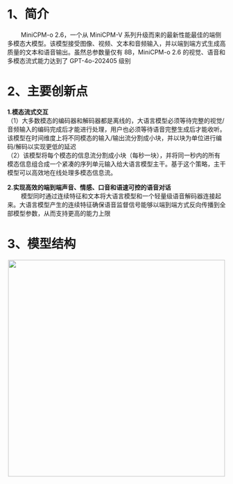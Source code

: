 # 1、简介
&nbsp;&nbsp;&nbsp;&nbsp;&nbsp;&nbsp;&nbsp;&nbsp;MiniCPM-o 2.6，一个从 MiniCPM-V 系列升级而来的最新性能最佳的端侧多模态大模型。该模型接受图像、视频、文本和音频输入，并以端到端方式生成高质量的文本和语音输出。虽然总参数量仅有 8B，MiniCPM-o 2.6 的视觉、语音和多模态流式能力达到了 GPT-4o-202405 级别

# 2、主要创新点
**1.模态流式交互**  
（1）大多数模态的编码器和解码器都是离线的，大语言模型必须等待完整的视觉/音频输入的编码完成后才能进行处理，用户也必须等待语音完整生成后才能收听。该模型在时间维度上将不同模态的输入/输出流分割成小块，并以块为单位进行编码/解码以实现更低的延迟  
（2）该模型将每个模态的信息流分割成小块（每秒一块），并将同一秒内的所有模态信息组合成一个紧凑的序列单元输入给大语言模型主干。基于这个策略，主干模型可以高效地在线处理多模态信息流。  

**2.实现高效的端到端声音、情感、口音和语速可控的语音对话**  
&nbsp;&nbsp;&nbsp;&nbsp;&nbsp;&nbsp;&nbsp;&nbsp;模型同时通过连续特征和文本将大语言模型和一个轻量级语音解码器连接起来。大语言模型产生的连续特征确保语音监督信号能够以端到端方式反向传播到全部模型参数，从而支持更高的能力上限

# 3、模型结构

<div align=center>
  <img src="https://github.com/user-attachments/assets/61c33131-bdc3-4f2a-8372-f85a2c0beac8" width="500" />
</div>
